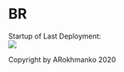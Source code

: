 # BR

Startup of Last Deployment:<br>
<img src="https://github.com/ARokhmanko/BR/workflows/myworkflow/CI/badge.svg?branch=master"><br>

Copyright by ARokhmanko 2020
